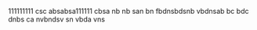 111111111
csc absabsa111111
cbsa nb nb
san bn
fbdnsbdsnb
vbdnsab
bc bdc dnbs ca
nvbndsv sn
vbda vns
